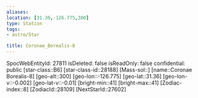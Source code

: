 ```yaml
---
aliases: 
location: [31.36,-126.775,300]
type: Station
tags:
- astro/Star

title: Coronae_Borealis-8
---
```

SpocWebEntityId: 27811
isDeleted: false
isReadOnly: false
confidential: public
[star-class::B6]
[star-class-id::28188]
[Mass-sol::]
[name::Coronae Borealis-8]
[geo-alt::300]
[geo-lon::-126.775]
[geo-lat::31.36]
[geo-lon-v::-0.002]
[geo-lat-v::-0.01]
[bright-min::41]
[bright-max::41]
[Zodiac-index::8]
[ZodiacId::28109]
[NextStarId::27602]



